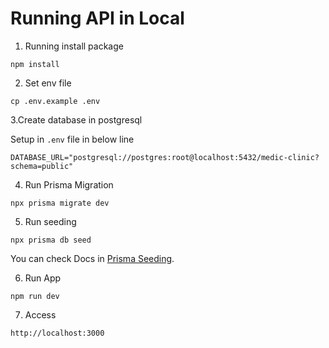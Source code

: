 # Running API in Local

1. Running install package
```
npm install
```

2. Set env file
```
cp .env.example .env
```

3.Create database in postgresql 

Setup in `.env` file in below line

```
DATABASE_URL="postgresql://postgres:root@localhost:5432/medic-clinic?schema=public"
```

4. Run Prisma Migration
```
npx prisma migrate dev
```

5. Run seeding
```
npx prisma db seed
```

You can check Docs in
[Prisma Seeding](https://www.prisma.io/docs/orm/prisma-migrate/workflows/seeding).

6. Run App
```
npm run dev
```

7. Access
```
http://localhost:3000
```